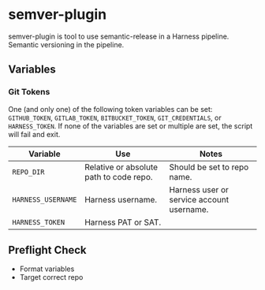 # semver-plugin

semver-plugin is tool to use semantic-release in a Harness pipeline. Semantic versioning in the pipeline.

## Variables

### Git Tokens

One (and only one) of the following token variables can be set: `GITHUB_TOKEN`, `GITLAB_TOKEN`, `BITBUCKET_TOKEN`, `GIT_CREDENTIALS`, or `HARNESS_TOKEN`. If none of the variables are set or multiple are set, the script will fail and exit.

| Variable           | Use                                     | Notes                                     |
| ------------------ | --------------------------------------- | ----------------------------------------- |
| `REPO_DIR`         | Relative or absolute path to code repo. | Should be set to repo name.               |
| `HARNESS_USERNAME` | Harness username.                       | Harness user or service account username. |
| `HARNESS_TOKEN`    | Harness PAT or SAT.                     |                                           |

## Preflight Check

- Format variables
- Target correct repo
